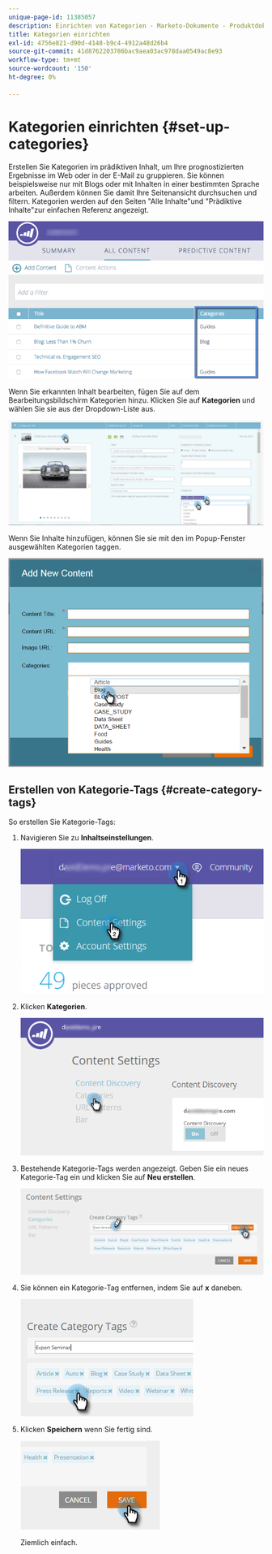 ```yaml
---
unique-page-id: 11385057
description: Einrichten von Kategorien - Marketo-Dokumente - Produktdokumentation
title: Kategorien einrichten
exl-id: 4756e821-d90d-4148-b9c4-4912a48d26b4
source-git-commit: 41d8762203786bac9aea03ac978daa0549ac8e93
workflow-type: tm+mt
source-wordcount: '150'
ht-degree: 0%

---
```


# Kategorien einrichten {#set-up-categories}

Erstellen Sie Kategorien im prädiktiven Inhalt, um Ihre prognostizierten Ergebnisse im Web oder in der E-Mail zu gruppieren. Sie können beispielsweise nur mit Blogs oder mit Inhalten in einer bestimmten Sprache arbeiten. Außerdem können Sie damit Ihre Seitenansicht durchsuchen und filtern.  Kategorien werden auf den Seiten &quot;Alle Inhalte&quot;und &quot;Prädiktive Inhalte&quot;zur einfachen Referenz angezeigt.

![](assets/image2017-10-3-9-3a3-3a44.png)

Wenn Sie erkannten Inhalt bearbeiten, fügen Sie auf dem Bearbeitungsbildschirm Kategorien hinzu. Klicken Sie auf **Kategorien** und wählen Sie sie aus der Dropdown-Liste aus.

![](assets/two.png)

Wenn Sie Inhalte hinzufügen, können Sie sie mit den im Popup-Fenster ausgewählten Kategorien taggen.

![](assets/add-new-content-dropdown-hand.png)

## Erstellen von Kategorie-Tags {#create-category-tags}

So erstellen Sie Kategorie-Tags:

1. Navigieren Sie zu **Inhaltseinstellungen**.

   ![](assets/settings-dropdown-hand-1.png)

1. Klicken **Kategorien**.

   ![](assets/content-discovery-categories-hand.png)

1. Bestehende Kategorie-Tags werden angezeigt. Geben Sie ein neues Kategorie-Tag ein und klicken Sie auf **Neu erstellen**.

   ![](assets/content-settings-create-cat-tags-hand.png)

1. Sie können ein Kategorie-Tag entfernen, indem Sie auf **x** daneben.

   ![](assets/remove-category-tag-updated.png)

1. Klicken **Speichern** wenn Sie fertig sind.

   ![](assets/save-new.png)

   Ziemlich einfach.
